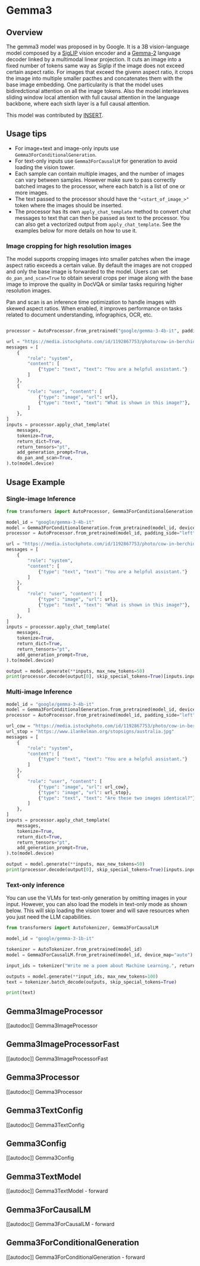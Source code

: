
<!--Copyright 2025 The HuggingFace Team. All rights reserved.

Licensed under the Apache License, Version 2.0 (the "License"); you may not use this file except in compliance with
the License. You may obtain a copy of the License at

http://www.apache.org/licenses/LICENSE-2.0

Unless required by applicable law or agreed to in writing, software distributed under the License is distributed on
an "AS IS" BASIS, WITHOUT WARRANTIES OR CONDITIONS OF ANY KIND, either express or implied. See the License for the
specific language governing permissions and limitations under the License.

⚠️ Note that this file is in Markdown but contain specific syntax for our doc-builder (similar to MDX) that may not be
rendered properly in your Markdown viewer.

-->

# Gemma3

## Overview

The gemma3 model was proposed in [<INSERT PAPER NAME HERE>](<INSERT PAPER LINK HERE>) by Google. It is a 3B vision-language model composed by a [SigLIP](siglip) vision encoder and a [Gemma-2](gemma_2) language decoder linked by a multimodal linear projection. It cuts an image into a fixed number of tokens same way as Siglip if the image does not exceed certain aspect ratio. For images that exceed the givenn aspect ratio, it crops the image into multiple smaller pacthes and concatenates them with the base image embedding. One particularity is that the model uses bidiredctional attention on all the image tokens. Also the model interleaves sliding window local attention with full causal attention in the language backbone, where each sixth layer is a full causal attention.

This model was contributed by [INSERT](INSERT).


## Usage tips


- For image+text and image-only inputs use `Gemma3ForConditionalGeneration`.
- For text-only inputs use `Gemma3ForCausalLM` for generation to avoid loading the vision tower.
- Each sample can contain multiple images, and the number of images can vary between samples. However make sure to pass correctly batched images to the processor, where each batch is a list of one or more images.
- The text passed to the processor should have the `"<start_of_image_>"` token where the images should be inserted.
- The processor has its own `apply_chat_template` method to convert chat messages to text that can then be passed as text to the processor. You can also get a vectorized output from `apply_chat_template`. See the examples below for more details on how to use it.


### Image cropping for high resolution images

The model supports cropping images into smaller patches when the image aspect ratio exceeds a certain value. By default the images are not cropped and only the base image is forwarded to the model. Users can set `do_pan_and_scan=True` to obtain several crops per image along with the base image to improve the quality in DocVQA or similar tasks requiring higher resolution images.

Pan and scan is an inference time optimization to handle images with skewed aspect ratios. When enabled, it improves performance on tasks related to document understanding, infographics, OCR, etc.

```python

processor = AutoProcessor.from_pretrained("google/gemma-3-4b-it", padding_side="left")

url = "https://media.istockphoto.com/id/1192867753/photo/cow-in-berchida-beach-siniscola.jpg?s=612x612&w=0&k=20&c=v0hjjniwsMNfJSuKWZuIn8pssmD5h5bSN1peBd1CmH4="
messages = [
    {
        "role": "system",
        "content": [
            {"type": "text", "text": "You are a helpful assistant."}
        ]
    },
    {
        "role": "user", "content": [
            {"type": "image", "url": url},
            {"type": "text", "text": "What is shown in this image?"},
        ]
    },
]
inputs = processor.apply_chat_template(
    messages,
    tokenize=True,
    return_dict=True,
    return_tensors="pt",
    add_generation_prompt=True,
    do_pan_and_scan=True,
).to(model.device)

```


## Usage Example

### Single-image Inference

```python
from transformers import AutoProcessor, Gemma3ForConditionalGeneration

model_id = "google/gemma-3-4b-it"
model = Gemma3ForConditionalGeneration.from_pretrained(model_id, device_map="auto")
processor = AutoProcessor.from_pretrained(model_id, padding_side="left")

url = "https://media.istockphoto.com/id/1192867753/photo/cow-in-berchida-beach-siniscola.jpg?s=612x612&w=0&k=20&c=v0hjjniwsMNfJSuKWZuIn8pssmD5h5bSN1peBd1CmH4="
messages = [
    {
        "role": "system",
        "content": [
            {"type": "text", "text": "You are a helpful assistant."}
        ]
    },
    {
        "role": "user", "content": [
            {"type": "image", "url": url},
            {"type": "text", "text": "What is shown in this image?"},
        ]
    },
]
inputs = processor.apply_chat_template(
    messages,
    tokenize=True,
    return_dict=True,
    return_tensors="pt",
    add_generation_prompt=True,
).to(model.device)

output = model.generate(**inputs, max_new_tokens=50)
print(processor.decode(output[0], skip_special_tokens=True)[inputs.input_ids.shape[1]: ])
```

### Multi-image Inference

```python
model_id = "google/gemma-3-4b-it"
model = Gemma3ForConditionalGeneration.from_pretrained(model_id, device_map="auto")
processor = AutoProcessor.from_pretrained(model_id, padding_side="left")

url_cow = "https://media.istockphoto.com/id/1192867753/photo/cow-in-berchida-beach-siniscola.jpg?s=612x612&w=0&k=20&c=v0hjjniwsMNfJSuKWZuIn8pssmD5h5bSN1peBd1CmH4="
url_stop = "https://www.ilankelman.org/stopsigns/australia.jpg"
messages = [
    {
        "role": "system",
        "content": [
            {"type": "text", "text": "You are a helpful assistant."}
        ]
    },
    {
        "role": "user", "content": [
            {"type": "image", "url": url_cow},
            {"type": "image", "url": url_stop},
            {"type": "text", "text": "Are these two images identical?"},
        ]
    },
]
inputs = processor.apply_chat_template(
    messages,
    tokenize=True,
    return_dict=True,
    return_tensors="pt",
    add_generation_prompt=True,
).to(model.device)

output = model.generate(**inputs, max_new_tokens=50)
print(processor.decode(output[0], skip_special_tokens=True)[inputs.input_ids.shape[1]: ])

```

### Text-only inference

You can use the VLMs for text-only generation by omitting images in your input. However, you can also load the models in text-only mode as shown below. This will skip loading the vision tower and will save resources when you just need the LLM capabilities.
```python
from transformers import AutoTokenizer, Gemma3ForCausalLM

model_id = "google/gemma-3-1b-it"

tokenizer = AutoTokenizer.from_pretrained(model_id)
model = Gemma3ForCausalLM.from_pretrained(model_id, device_map="auto")

input_ids = tokenizer("Write me a poem about Machine Learning.", return_tensors="pt").to(model.device)

outputs = model.generate(**input_ids, max_new_tokens=100)
text = tokenizer.batch_decode(outputs, skip_special_tokens=True)

print(text)

```


## Gemma3ImageProcessor

[[autodoc]] Gemma3ImageProcessor

## Gemma3ImageProcessorFast

[[autodoc]] Gemma3ImageProcessorFast

## Gemma3Processor

[[autodoc]] Gemma3Processor

## Gemma3TextConfig

[[autodoc]] Gemma3TextConfig

## Gemma3Config

[[autodoc]] Gemma3Config

## Gemma3TextModel

[[autodoc]] Gemma3TextModel
    - forward

## Gemma3ForCausalLM

[[autodoc]] Gemma3ForCausalLM
    - forward

## Gemma3ForConditionalGeneration

[[autodoc]] Gemma3ForConditionalGeneration
    - forward

